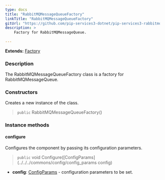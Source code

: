 ```yaml
---
type: docs
title: "RabbitMQMessageQueueFactory"
linkTitle: "RabbitMQMessageQueueFactory"
gitUrl: "https://github.com/pip-services3-dotnet/pip-services3-rabbitmq-dotnet"
description: >
    Factory for RabbitMQMessageQueue.
    
---
```


**Extends:** [Factory](../../../components/build/factory)

### Description
The RabbitMQMessageQueueFactory class is a factory for RabbitMQMessageQueue.


### Constructors
Creates a new instance of the class.

> `public` RabbitMQMessageQueueFactory()


### Instance methods

#### configure
Configures the component by passing its configuration parameters.

> `public` void Configure([ConfigParams](../../../commons/config/config_params config)

- **config**: [ConfigParams](../../../commons/config/config_params) - configuration parameters to be set.
